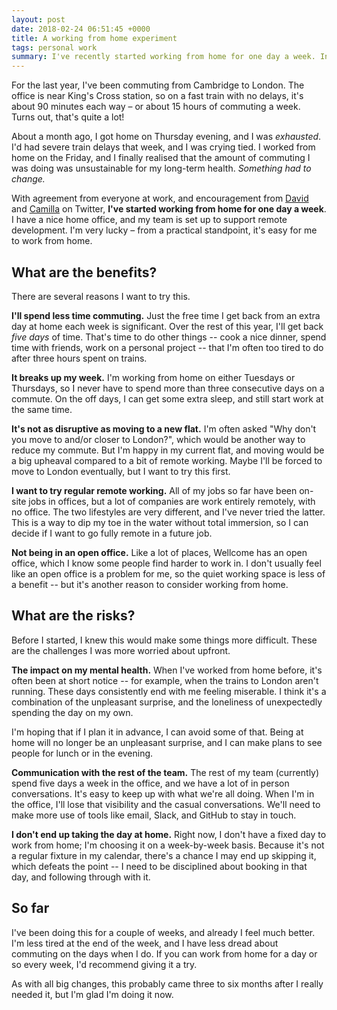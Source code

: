 ```yaml
---
layout: post
date: 2018-02-24 06:51:45 +0000
title: A working from home experiment
tags: personal work
summary: I've recently started working from home for one day a week. In this post I explain why I made the change, some of the benefits and risks, and why I think it's worth trying.
---
```


For the last year, I've been commuting from Cambridge to London.
The office is near King's Cross station, so on a fast train with no delays, it's about 90 minutes each way – or about 15 hours of commuting a week.
Turns out, that's quite a lot!

About a month ago, I got home on Thursday evening, and I was *exhausted*.
I'd had severe train delays that week, and I was crying tied.
I worked from home on the Friday, and I finally realised that the amount of commuting I was doing was unsustainable for my long-term health.
*Something had to change.*

With agreement from everyone at work, and encouragement from [David][david] and [Camilla][camilla] on Twitter, **I've started working from home for one day a week**.
I have a nice home office, and my team is set up to support remote development.
I'm very lucky – from a practical standpoint, it's easy for me to work from home.

[david]: https://twitter.com/drmaciver
[camilla]: https://twitter.com/spimescape

## What are the benefits?

There are several reasons I want to try this.

**I'll spend less time commuting.**
Just the free time I get back from an extra day at home each week is significant.
Over the rest of this year, I'll get back *five days* of time.
That's time to do other things -- cook a nice dinner, spend time with friends, work on a personal project -- that I'm often too tired to do after three hours spent on trains.

**It breaks up my week.**
I'm working from home on either Tuesdays or Thursdays, so I never have to spend more than three consecutive days on a commute.
On the off days, I can get some extra sleep, and still start work at the same time.

**It's not as disruptive as moving to a new flat.**
I'm often asked "Why don't you move to and/or closer to London?", which would be another way to reduce my commute.
But I'm happy in my current flat, and moving would be a big upheaval compared to a bit of remote working.
Maybe I'll be forced to move to London eventually, but I want to try this first.

**I want to try regular remote working.**
All of my jobs so far have been on-site jobs in offices, but a lot of companies are work entirely remotely, with no office.
The two lifestyles are very different, and I've never tried the latter.
This is a way to dip my toe in the water without total immersion, so I can decide if I want to go fully remote in a future job.

**Not being in an open office.**
Like a lot of places, Wellcome has an open office, which I know some people find harder to work in.
I don't usually feel like an open office is a problem for me, so the quiet working space is less of a benefit -- but it's another reason to consider working from home.

## What are the risks?

Before I started, I knew this would make some things more difficult.
These are the challenges I was more worried about upfront.

**The impact on my mental health.**
When I've worked from home before, it's often been at short notice -- for example, when the trains to London aren't running.
These days consistently end with me feeling miserable.
I think it's a combination of the unpleasant surprise, and the loneliness of unexpectedly spending the day on my own.

I'm hoping that if I plan it in advance, I can avoid some of that.
Being at home will no longer be an unpleasant surprise, and I can make plans to see people for lunch or in the evening.

**Communication with the rest of the team.**
The rest of my team (currently) spend five days a week in the office, and we have a lot of in person conversations.
It's easy to keep up with what we're all doing.
When I'm in the office, I'll lose that visibility and the casual conversations.
We'll need to make more use of tools like email, Slack, and GitHub to stay in touch.

**I don't end up taking the day at home.**
Right now, I don't have a fixed day to work from home; I'm choosing it on a week-by-week basis.
Because it's not a regular fixture in my calendar, there's a chance I may end up skipping it, which defeats the point -- I need to be disciplined about booking in that day, and following through with it.

## So far

I've been doing this for a couple of weeks, and already I feel much better.
I'm less tired at the end of the week, and I have less dread about commuting on the days when I do.
If you can work from home for a day or so every week, I'd recommend giving it a try.

As with all big changes, this probably came three to six months after I really needed it, but I'm glad I'm doing it now.
